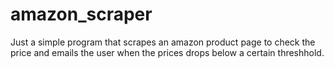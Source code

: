# amazon_scraper

Just a simple program that scrapes an amazon product page to check the price and emails the user when the prices drops below a certain threshhold.
